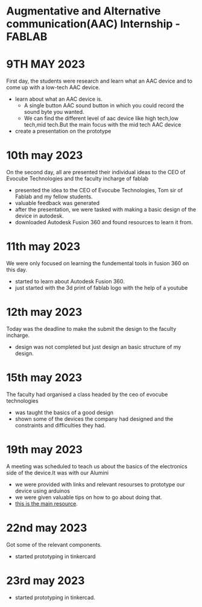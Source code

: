 # Augmentative and Alternative communication(AAC) Internship -FABLAB


# 9TH MAY 2023
 First day, the students were research and learn what an AAC device and to come up with a low-tech AAC device.

* learn about what an AAC device is.
    + A single button AAC sound button in which you could record the sound byte you wanted. 
    + We can find the different level of aac device like high tech,low tech,mid tech.But the main focus with the mid tech AAC device
* create a presentation on the prototype


# 10th may 2023
On the second day, all are presented their individual ideas to the CEO of Evocube Technologies and the faculty incharge of fablab

* presented the idea to the CEO of Evocube Technologies, Tom sir of Fablab and my fellow students.
* valuable feedback was generated
* after the presentation, we were tasked with making a basic design of the device in autodesk.
* downloaded Autodesk Fusion 360 and found resources to learn it from.


# 11th may 2023
We were only focused on learning the fundemental tools in fusion 360 on this day.

* started to learn about Autodesk Fusion 360.
* just started with the 3d print of fablab logo with the help of a youtube


# 12th may 2023
Today was the deadline to make the submit the design to the faculty incharge.
* design was not completed but just design an basic structure of my design.

# 15th may 2023
The faculty had organised a class headed by the ceo of evocube technologies 

* was taught the basics of a good design 
* shown some of the devices the company had designed and the constraints and difficulties they had.


# 19th may 2023
A meeting was scheduled to teach us about the basics of the electronics side of the device.It was with our Alumini

* we were provided with links and relevant resourses to prototype our device using arduinos 
* we were given valuable tips on how to go about doing that.
* [this is the main resource](https://www.instructables.com/Audio-Player-Using-Arduino-With-Micro-SD-Card/).


# 22nd may 2023
Got some of the relevant components.

* started prototyping in tinkercard

# 23rd may 2023
* started prototyping in tinkercad.


